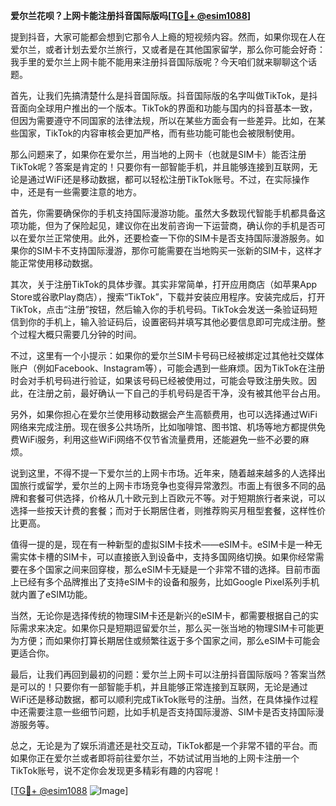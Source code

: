 **爱尔兰花呗？上网卡能注册抖音国际版吗[[TG💪+ @esim1088](https://t.me/s/esim1088)]**

提到抖音，大家可能都会想到它那令人上瘾的短视频内容。然而，如果你现在人在爱尔兰，或者计划去爱尔兰旅行，又或者是在其他国家留学，那么你可能会好奇：我手里的爱尔兰上网卡能不能用来注册抖音国际版呢？今天咱们就来聊聊这个话题。

首先，让我们先搞清楚什么是抖音国际版。抖音国际版的名字叫做TikTok，是抖音面向全球用户推出的一个版本。TikTok的界面和功能与国内的抖音基本一致，但因为需要遵守不同国家的法律法规，所以在某些方面会有一些差异。比如，在某些国家，TikTok的内容审核会更加严格，而有些功能可能也会被限制使用。

那么问题来了，如果你在爱尔兰，用当地的上网卡（也就是SIM卡）能否注册TikTok呢？答案是肯定的！只要你有一部智能手机，并且能够连接到互联网，无论是通过WiFi还是移动数据，都可以轻松注册TikTok账号。不过，在实际操作中，还是有一些需要注意的地方。

首先，你需要确保你的手机支持国际漫游功能。虽然大多数现代智能手机都具备这项功能，但为了保险起见，建议你在出发前咨询一下运营商，确认你的手机是否可以在爱尔兰正常使用。此外，还要检查一下你的SIM卡是否支持国际漫游服务。如果你的SIM卡不支持国际漫游，那你可能需要在当地购买一张新的SIM卡，这样才能正常使用移动数据。

其次，关于注册TikTok的具体步骤。其实非常简单，打开应用商店（如苹果App Store或谷歌Play商店），搜索“TikTok”，下载并安装应用程序。安装完成后，打开TikTok，点击“注册”按钮，然后输入你的手机号码。TikTok会发送一条验证码短信到你的手机上，输入验证码后，设置密码并填写其他必要信息即可完成注册。整个过程大概只需要几分钟的时间。

不过，这里有一个小提示：如果你的爱尔兰SIM卡号码已经被绑定过其他社交媒体账户（例如Facebook、Instagram等），可能会遇到一些麻烦。因为TikTok在注册时会对手机号码进行验证，如果该号码已经被使用过，可能会导致注册失败。因此，在注册之前，最好确认一下自己的手机号码是否干净，没有被其他平台占用。

另外，如果你担心在爱尔兰使用移动数据会产生高额费用，也可以选择通过WiFi网络来完成注册。现在很多公共场所，比如咖啡馆、图书馆、机场等地方都提供免费WiFi服务，利用这些WiFi网络不仅节省流量费用，还能避免一些不必要的麻烦。

说到这里，不得不提一下爱尔兰的上网卡市场。近年来，随着越来越多的人选择出国旅行或留学，爱尔兰的上网卡市场竞争也变得异常激烈。市面上有很多不同的品牌和套餐可供选择，价格从几十欧元到上百欧元不等。对于短期旅行者来说，可以选择一些按天计费的套餐；而对于长期居住者，则推荐购买月租型套餐，这样性价比更高。

值得一提的是，现在有一种新型的虚拟SIM卡技术——eSIM卡。eSIM卡是一种无需实体卡槽的SIM卡，可以直接嵌入到设备中，支持多国网络切换。如果你经常需要在多个国家之间来回穿梭，那么eSIM卡无疑是一个非常不错的选择。目前市面上已经有多个品牌推出了支持eSIM卡的设备和服务，比如Google Pixel系列手机就内置了eSIM功能。

当然，无论你是选择传统的物理SIM卡还是新兴的eSIM卡，都需要根据自己的实际需求来决定。如果你只是短期逗留爱尔兰，那么买一张当地的物理SIM卡可能更为方便；而如果你打算长期居住或频繁往返于多个国家之间，那么eSIM卡可能会更适合你。

最后，让我们再回到最初的问题：爱尔兰上网卡可以注册抖音国际版吗？答案当然是可以的！只要你有一部智能手机，并且能够正常连接到互联网，无论是通过WiFi还是移动数据，都可以顺利完成TikTok账号的注册。当然，在具体操作过程中还需要注意一些细节问题，比如手机是否支持国际漫游、SIM卡是否支持国际漫游服务等。

总之，无论是为了娱乐消遣还是社交互动，TikTok都是一个非常不错的平台。而如果你正在爱尔兰或者即将前往爱尔兰，不妨试试用当地的上网卡注册一个TikTok账号，说不定你会发现更多精彩有趣的内容呢！

[[TG💪+ @esim1088](https://t.me/s/esim1088) ![Image](https://i.postimg.cc/4NQfJmqS/Snipaste-2025-05-13-00-14-12.png)]